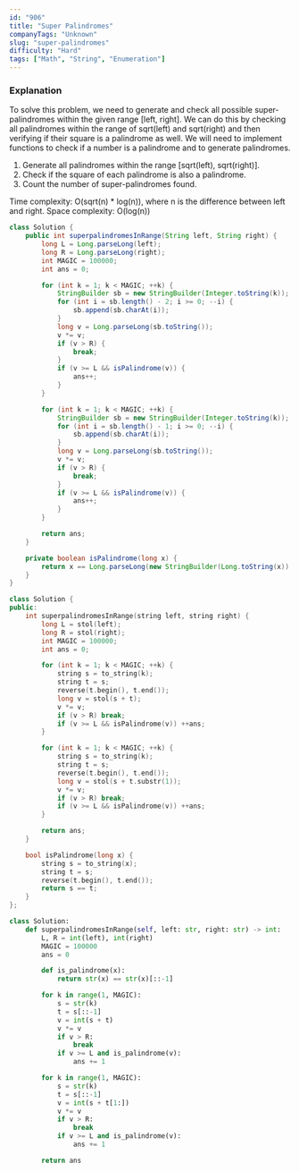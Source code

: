 ```yaml
---
id: "906"
title: "Super Palindromes"
companyTags: "Unknown"
slug: "super-palindromes"
difficulty: "Hard"
tags: ["Math", "String", "Enumeration"]
---
```


### Explanation
To solve this problem, we need to generate and check all possible super-palindromes within the given range [left, right]. We can do this by checking all palindromes within the range of sqrt(left) and sqrt(right) and then verifying if their square is a palindrome as well. We will need to implement functions to check if a number is a palindrome and to generate palindromes.

1. Generate all palindromes within the range [sqrt(left), sqrt(right)].
2. Check if the square of each palindrome is also a palindrome.
3. Count the number of super-palindromes found.

Time complexity: O(sqrt(n) * log(n)), where n is the difference between left and right.
Space complexity: O(log(n))
```java
class Solution {
    public int superpalindromesInRange(String left, String right) {
        long L = Long.parseLong(left);
        long R = Long.parseLong(right);
        int MAGIC = 100000;
        int ans = 0;

        for (int k = 1; k < MAGIC; ++k) {
            StringBuilder sb = new StringBuilder(Integer.toString(k));
            for (int i = sb.length() - 2; i >= 0; --i) {
                sb.append(sb.charAt(i));
            }
            long v = Long.parseLong(sb.toString());
            v *= v;
            if (v > R) {
                break;
            }
            if (v >= L && isPalindrome(v)) {
                ans++;
            }
        }

        for (int k = 1; k < MAGIC; ++k) {
            StringBuilder sb = new StringBuilder(Integer.toString(k));
            for (int i = sb.length() - 1; i >= 0; --i) {
                sb.append(sb.charAt(i));
            }
            long v = Long.parseLong(sb.toString());
            v *= v;
            if (v > R) {
                break;
            }
            if (v >= L && isPalindrome(v)) {
                ans++;
            }
        }

        return ans;
    }

    private boolean isPalindrome(long x) {
        return x == Long.parseLong(new StringBuilder(Long.toString(x)).reverse().toString());
    }
}
```

```cpp
class Solution {
public:
    int superpalindromesInRange(string left, string right) {
        long L = stol(left);
        long R = stol(right);
        int MAGIC = 100000;
        int ans = 0;

        for (int k = 1; k < MAGIC; ++k) {
            string s = to_string(k);
            string t = s;
            reverse(t.begin(), t.end());
            long v = stol(s + t);
            v *= v;
            if (v > R) break;
            if (v >= L && isPalindrome(v)) ++ans;
        }

        for (int k = 1; k < MAGIC; ++k) {
            string s = to_string(k);
            string t = s;
            reverse(t.begin(), t.end());
            long v = stol(s + t.substr(1));
            v *= v;
            if (v > R) break;
            if (v >= L && isPalindrome(v)) ++ans;
        }

        return ans;
    }

    bool isPalindrome(long x) {
        string s = to_string(x);
        string t = s;
        reverse(t.begin(), t.end());
        return s == t;
    }
};
```

```python
class Solution:
    def superpalindromesInRange(self, left: str, right: str) -> int:
        L, R = int(left), int(right)
        MAGIC = 100000
        ans = 0

        def is_palindrome(x):
            return str(x) == str(x)[::-1]

        for k in range(1, MAGIC):
            s = str(k)
            t = s[::-1]
            v = int(s + t)
            v *= v
            if v > R:
                break
            if v >= L and is_palindrome(v):
                ans += 1

        for k in range(1, MAGIC):
            s = str(k)
            t = s[::-1]
            v = int(s + t[1:])
            v *= v
            if v > R:
                break
            if v >= L and is_palindrome(v):
                ans += 1

        return ans
```